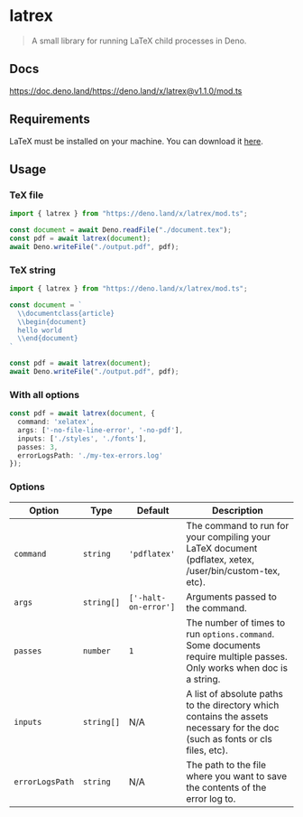 # latrex

> A small library for running LaTeX child processes in Deno.

## Docs

https://doc.deno.land/https://deno.land/x/latrex@v1.1.0/mod.ts

## Requirements

LaTeX must be installed on your machine. You can download it [here](https://www.latex-project.org/get/).

## Usage


### TeX file

```ts
import { latrex } from "https://deno.land/x/latrex/mod.ts";

const document = await Deno.readFile("./document.tex");
const pdf = await latrex(document);
await Deno.writeFile("./output.pdf", pdf);
```

### TeX string

```ts
import { latrex } from "https://deno.land/x/latrex/mod.ts";

const document = `
  \\documentclass{article}
  \\begin{document}
  hello world
  \\end{document}
`

const pdf = await latrex(document);
await Deno.writeFile("./output.pdf", pdf);
```

### With all options

```ts
const pdf = await latrex(document, { 
  command: 'xelatex',
  args: ['-no-file-line-error', '-no-pdf'],
  inputs: ['./styles', './fonts'],
  passes: 3,
  errorLogsPath: './my-tex-errors.log'
});
```

### Options

| **Option**      | **Type**   | **Default**          | **Description**                                                                                                               | 
| --------------- | ---------- | -------------------- | ----------------------------------------------------------------------------------------------------------------------------- |
| `command`       | `string`   | `'pdflatex'`         | The command to run for your compiling your LaTeX document (pdflatex, xetex, /user/bin/custom-tex, etc).                       |
| `args`          | `string[]` | `['-halt-on-error']` | Arguments passed to the command.                                                                                              |
| `passes`        | `number`   | `1`                  | The number of times to run `options.command`. Some documents require multiple passes. Only works when doc is a string.        |
| `inputs`        | `string[]` | N/A                  | A list of absolute paths to the directory which contains the assets necessary for the doc (such as fonts or cls files, etc).  |
| `errorLogsPath` | `string`   | N/A                  | The path to the file where you want to save the contents of the error log to.                                                 |
